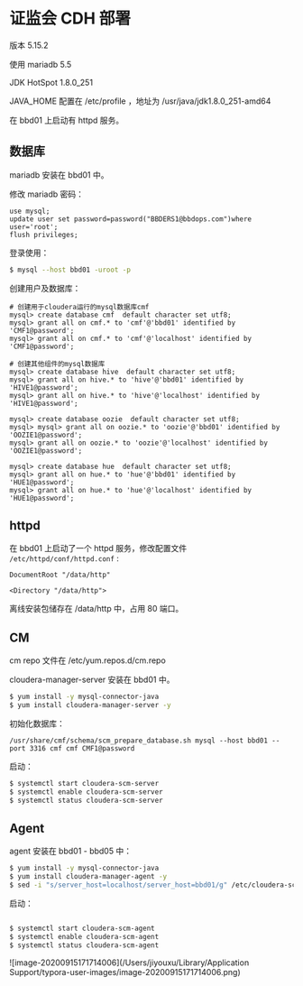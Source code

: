 # 证监会 CDH 部署

版本 5.15.2

使用 mariadb 5.5

JDK HotSpot 1.8.0_251

JAVA_HOME 配置在 /etc/profile ，地址为 /usr/java/jdk1.8.0_251-amd64

在 bbd01 上启动有 httpd 服务。



## 数据库

mariadb 安装在 bbd01 中。

修改 mariadb 密码：

```mysql
use mysql;
update user set password=password("BBDERS1@bbdops.com")where user='root';
flush privileges;
```

登录使用：

```bash
$ mysql --host bbd01 -uroot -p
```

创建用户及数据库：

```mysql
# 创建用于cloudera运行的mysql数据库cmf
mysql> create database cmf  default character set utf8;
mysql> grant all on cmf.* to 'cmf'@'bbd01' identified by 'CMF1@password';
mysql> grant all on cmf.* to 'cmf'@'localhost' identified by 'CMF1@password';

# 创建其他组件的mysql数据库
mysql> create database hive  default character set utf8;
mysql> grant all on hive.* to 'hive'@'bbd01' identified by 'HIVE1@password';
mysql> grant all on hive.* to 'hive'@'localhost' identified by 'HIVE1@password';

mysql> create database oozie  default character set utf8;
mysql> mysql> grant all on oozie.* to 'oozie'@'bbd01' identified by 'OOZIE1@password';
mysql> grant all on oozie.* to 'oozie'@'localhost' identified by 'OOZIE1@password';

mysql> create database hue  default character set utf8;
mysql> grant all on hue.* to 'hue'@'bbd01' identified by 'HUE1@password';
mysql> grant all on hue.* to 'hue'@'localhost' identified by 'HUE1@password';
```





## httpd

在 bbd01 上启动了一个 httpd 服务，修改配置文件 `/etc/httpd/conf/httpd.conf` :

```
DocumentRoot "/data/http"

<Directory "/data/http">
```

离线安装包储存在 /data/http 中，占用 80 端口。



## CM

cm repo 文件在 /etc/yum.repos.d/cm.repo

cloudera-manager-server 安装在 bbd01 中。

```bash
$ yum install -y mysql-connector-java
$ yum install cloudera-manager-server -y
```

初始化数据库：

```
/usr/share/cmf/schema/scm_prepare_database.sh mysql --host bbd01 --port 3316 cmf cmf CMF1@password
```

启动：

```bash
$ systemctl start cloudera-scm-server
$ systemctl enable cloudera-scm-server
$ systemctl status cloudera-scm-server
```



## Agent

agent 安装在 bbd01 - bbd05 中：

```bash
$ yum install -y mysql-connector-java
$ yum install cloudera-manager-agent -y
$ sed -i "s/server_host=localhost/server_host=bbd01/g" /etc/cloudera-scm-agent/config.ini
```

启动：

```bash

$ systemctl start cloudera-scm-agent
$ systemctl enable cloudera-scm-agent
$ systemctl status cloudera-scm-agent
```





![image-20200915171714006](/Users/jiyouxu/Library/Application Support/typora-user-images/image-20200915171714006.png)





